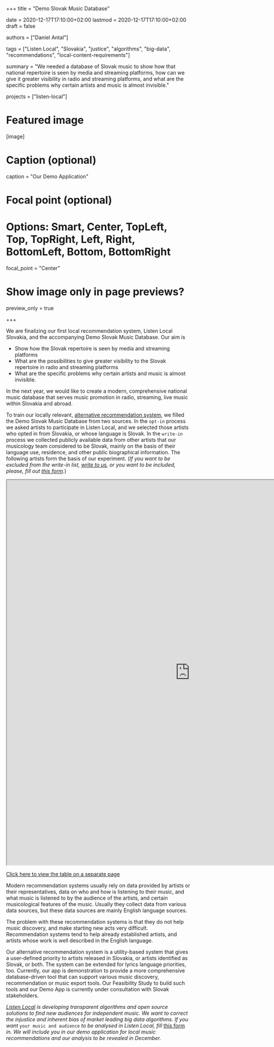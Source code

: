 +++
title = "Demo Slovak Music Database"

date = 2020-12-17T17:10:00+02:00
lastmod = 2020-12-17T17:10:00+02:00
draft = false

authors = ["Daniel Antal"]

tags = ["Listen Local", "Slovakia", "justice", "algorithms", "big-data", 
"recommendations", "local-content-requirements"]

summary = "We needed a database of Slovak music to show how that national repertoire is seen by media and streaming platforms, how can we give it greater visibility in radio and streaming platforms, and what are the specific problems why certain artists and music is almost invisible."

projects = ["listen-local"]

# Featured image
[image]
  # Caption (optional)
  caption = "Our Demo Application"

  # Focal point (optional)
  # Options: Smart, Center, TopLeft, Top, TopRight, Left, Right, BottomLeft, Bottom, BottomRight
  focal_point = "Center"

  # Show image only in page previews?
  preview_only = true

+++

We are finalizing our first local recommendation system, Listen Local Slovakia, and the accompanying Demo Slovak Music Database. Our aim is 

- Show how the Slovak repertoire is seen by media and streaming platforms
- What are the possibilities to give greater visibility to the Slovak repertoire in radio and streaming platforms
- What are the specific problems why certain artists and music is almost invisible. 

In the next year, we would like to create a modern, comprehensive national music database that serves music promotion in radio, streaming, live music within Slovakia and abroad.

To train our locally relevant, [alternative recommendation system](/post/2020-12-15-alternative-recommendations/), we filled the Demo Slovak Music Database from two sources. In the `opt-in` process we asked artists to participate in Listen Local, and we selected those artists who opted in from Slovakia, or whose language is Slovak. In the `write-in` process we collected publicly available data from other artists that our musicology team considered to be Slovak, mainly on the basis of their language use, residence, and other public biographical information. The following artists form the basis of our experiment. (_If you want to be excluded from the write-in list, [write to us](https://dataandlyrics.com/#contact), or you want to be included, please, fill out [this form](https://www.surveymonkey.com/r/ll_collector_2020)._)

<iframe seamless ="" name="iframe" src="https://dataandlyrics.com/htmlwidgets/sk_artist_table.html" width="1000" height="1050" ></iframe>

[Click here to view the table on a separate page](/htmlwidgets/sk_artist_table.html)

Modern recommendation systems usually rely on data provided by artists or their representatives, data on who and how is listening to their music, and what music is listened to by the audience of the artists, and certain musicological features of the music.  Usually they collect data from various data sources, but these data sources are mainly English language sources. 

The problem with these recommendation systems is that they do not help music discovery, and make starting new acts very difficult. Recommendation systems tend to help already established artists, and artists whose work is well described in the English language.

Our alternative recommendation system is a utility-based system that gives a user-defined priority to artists released in Slovakia, or artists identified as Slovak, or both. The system can be extended for lyrics language priorities, too.
Currently, our app is demonstration to provide a more comprehensive database-driven tool that can support various music discovery, recommendation or music export tools. Our Feasibility Study to build such tools and our Demo App is currently under consultation with Slovak stakeholders.  

*[Listen Local](https://dataandlyrics.com/tag/listen-local/) is developing transparent algorithms and open source solutions to find new audiences for independent music. We want to correct the injustice and inherent bias of market leading big data algorithms. If you want* `your music and audience` *to be analysed in Listen Local, fill* [this form](https://www.surveymonkey.com/r/ll_collector_2020) *in. We will include you in our demo application for local music recommendations and our analysis to be revealed in December.*
